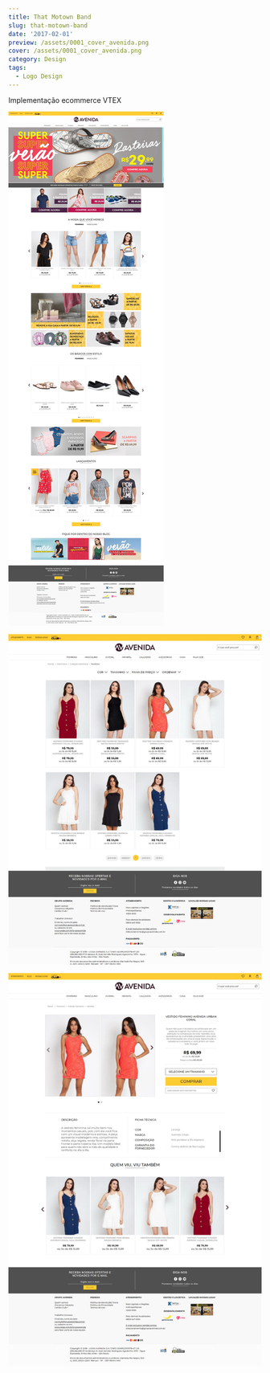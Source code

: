 ```yaml
---
title: That Motown Band
slug: that-motown-band
date: '2017-02-01'
preview: /assets/0001_cover_avenida.png
cover: /assets/0001_cover_avenida.png
category: Design
tags:
  - Logo Design
---
```

Implementação ecommerce VTEX

![](/assets/grupoavenida_01.jpg)

![](/assets/grupoavenida_02.jpg)

![](/assets/grupoavenida_03.jpg)
